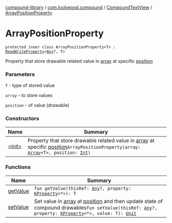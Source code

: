[compound-library](../../../index.md) / [com.lockwood.compound](../../index.md) / [CompoundTextView](../index.md) / [ArrayPositionProperty](./index.md)

# ArrayPositionProperty

`protected inner class ArrayPositionProperty<T> : `[`ReadWriteProperty`](https://kotlinlang.org/api/latest/jvm/stdlib/kotlin.properties/-read-write-property/index.html)`<`[`Any`](https://kotlinlang.org/api/latest/jvm/stdlib/kotlin/-any/index.html)`?, T>`

Property that store drawable related value in [array](#) at specific [position](#)

### Parameters

`T` - type of stored value

`array` - to store values

`position` - of value (drawable)

### Constructors

| Name | Summary |
|---|---|
| [&lt;init&gt;](-init-.md) | Property that store drawable related value in [array](#) at specific [position](#)`ArrayPositionProperty(array: `[`Array`](https://kotlinlang.org/api/latest/jvm/stdlib/kotlin/-array/index.html)`<T>, position: `[`Int`](https://kotlinlang.org/api/latest/jvm/stdlib/kotlin/-int/index.html)`)` |

### Functions

| Name | Summary |
|---|---|
| [getValue](get-value.md) | `fun getValue(thisRef: `[`Any`](https://kotlinlang.org/api/latest/jvm/stdlib/kotlin/-any/index.html)`?, property: `[`KProperty`](https://kotlinlang.org/api/latest/jvm/stdlib/kotlin.reflect/-k-property/index.html)`<*>): T` |
| [setValue](set-value.md) | Set value in [array](#) at [position](#) and then update state of compound drawables`fun setValue(thisRef: `[`Any`](https://kotlinlang.org/api/latest/jvm/stdlib/kotlin/-any/index.html)`?, property: `[`KProperty`](https://kotlinlang.org/api/latest/jvm/stdlib/kotlin.reflect/-k-property/index.html)`<*>, value: T): `[`Unit`](https://kotlinlang.org/api/latest/jvm/stdlib/kotlin/-unit/index.html) |

